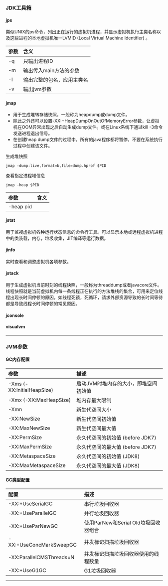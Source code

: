 
### JDK工具箱
#### jps
类似UNIX的ps命令，列出正在运行的虚拟机进程，并显示虚拟机执行主类名称以及这些进程的本地虚拟机唯一LVMID (Local Virtual Machine Identifier) 。

参数|含义
:--|:--
-q|只输出进程ID
-m|输出传入main方法的参数
-l|输出完整的包名，应用主类名
-v|输出jvm参数

#### jmap
* 用于生成堆转存储快照，一般称为heapdump或dump文件。
* 除此之外还可以设置-XX:+HeapDumpOnOutOfMemoryError参数，让虚拟机在OOM异常出现之后自动生成dump文件。或在Linux系统下通过kill -3命令发送进程退出信号。
* 在创建heap dump文件的过程中，所有的java程序都将暂停，不要在系统执行过程中创建该文件。

生成堆快照
```
jmap -dump:live,format=b,file=dump.hprof $PID
```
查看指定进程堆信息
```
jmap -heap $PID
```

参数|含义
:--|:--
-heap pid|

#### jstat
用于监视虚拟机各种运行状态信息的命令行工具。可以显示本地或远程虚拟机进程中的类装载，内存，垃圾收集，JIT编译等运行数据。
#### jinfo
实时查看和调整虚拟机各项参数。

#### jstack
用于生成虚拟机当前时刻的线程快照，一般称为threaddump或者javacore文件。线程快照就是当前虚拟机内每一条线程正在执行的方法堆栈的集合，可用来定位线程出现长时间停顿的原因，如线程死锁，死循环，请求外部资源导致的长时间等待都是导致线程长时间停顿的常见原因。
#### jconsole
#### visualvm
***

### JVM参数
#### GC内存配置
参数|描述
:-|:-
-Xms (-XX:InitialHeapSize) |启动JVM时堆内存的大小，即堆空间初始值
-Xmx (-XX:MaxHeapSize) |堆内存最大限制
-Xmn|新生代空间大小
-XX:NewSize|新生代空间初始值
-XX:MaxNewSize|新生代空间最大值
-XX:PermSize|永久代空间的初始值 (before JDK7)
-XX:MaxPermSize|永久代空间的最大值 (before JDK7)
-XX:MetaspaceSize|永久代空间的初始值 (JDK8)
-XX:MaxMetaspaceSize|永久代空间的最大值 (JDK8)

#### GC类型配置
配置|描述
:--|:--
-XX:+UseSerialGC|串行垃圾回收器
-XX:+UseParallelGC|并行垃圾回收器
-XX:+UseParNewGC|使用ParNew和Serial Old垃圾回收器组合
-XX:+UseConcMarkSweepGC|并发标记扫描垃圾回收器
-XX:ParallelCMSThreads=N|并发标记扫描垃圾回收器使用的线程数量
-XX:+UseG1GC|G1垃圾回收器

***
